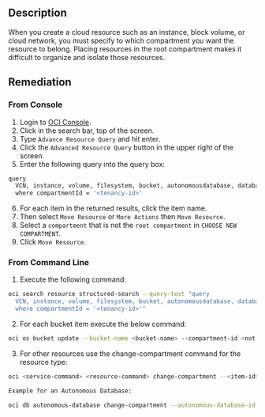 ## Description

When you create a cloud resource such as an instance, block volume, or cloud network, you must specify to which compartment you want the resource to belong. Placing resources in the root compartment makes it difficult to organize and isolate those resources.

## Remediation

### From Console

1. Login to [OCI Console](https://www.oracle.com/cloud/).
2. Click in the search bar, top of the screen.
3. Type `Advance Resource Query` and hit enter.
4. Click the `Advanced Resource Query` button in the upper right of the screen.
5. Enter the following query into the query box:

```bash
query
  VCN, instance, volume, filesystem, bucket, autonomousdatabase, database, dbsystem resources
  where compartmentId = '<tenancy-id>'
```

6. For each item in the returned results, click the item name.
7. Then select `Move Resource` or `More Actions` then `Move Resource`.
8. Select a `compartment` that is not the `root compartment` in `CHOOSE NEW COMPARTMENT`.
9. Click `Move Resource`.

### From Command Line

1. Execute the following command:

```bash
oci search resource structured-search --query-text "query
  VCN, instance, volume, filesystem, bucket, autonomousdatabase, database, dbsystem resources
  where compartmentId = '<tenancy-id>'"
```

2. For each bucket item execute the below command:

```bash
oci os bucket update --bucket-name <bucket-name> --compartment-id <not root compartment-id>
```

3. For other resources use the change-compartment command for the resource type:

```bash
oci <service-command> <resource-command> change-compartment --<item-id> <item-id> --compartment-id <not root compartment-id>

Example for an Autonomous Database:

oci db autonomous-database change-compartment --autonomous-database-id <autonmous-database-id> --compartment-id <not root compartment-id>
```